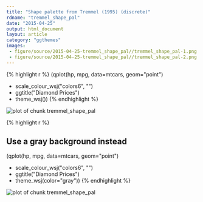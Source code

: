 ```yaml
---
title: "Shape palette from Tremmel (1995) (discrete)"
rdname: "tremmel_shape_pal"
date: "2015-04-25"
output: html_document
layout: article
category: "ggthemes"
images:
 - figure/source/2015-04-25-tremmel_shape_pal//tremmel_shape_pal-1.png
 - figure/source/2015-04-25-tremmel_shape_pal//tremmel_shape_pal-2.png
---
```





{% highlight r %}
(qplot(hp, mpg, data=mtcars, geom="point")
+ scale_colour_wsj("colors6", "")
+ ggtitle("Diamond Prices")
+ theme_wsj())
{% endhighlight %}

![plot of chunk tremmel_shape_pal](/allYourFigureAreBelongToUs/figure/source/2015-04-25-tremmel_shape_pal/tremmel_shape_pal-1.png) 

{% highlight r %}
## Use a gray background instead
(qplot(hp, mpg, data=mtcars, geom="point")
 + scale_colour_wsj("colors6", "")
 + ggtitle("Diamond Prices")
 + theme_wsj(color="gray"))
{% endhighlight %}

![plot of chunk tremmel_shape_pal](/allYourFigureAreBelongToUs/figure/source/2015-04-25-tremmel_shape_pal/tremmel_shape_pal-2.png) 